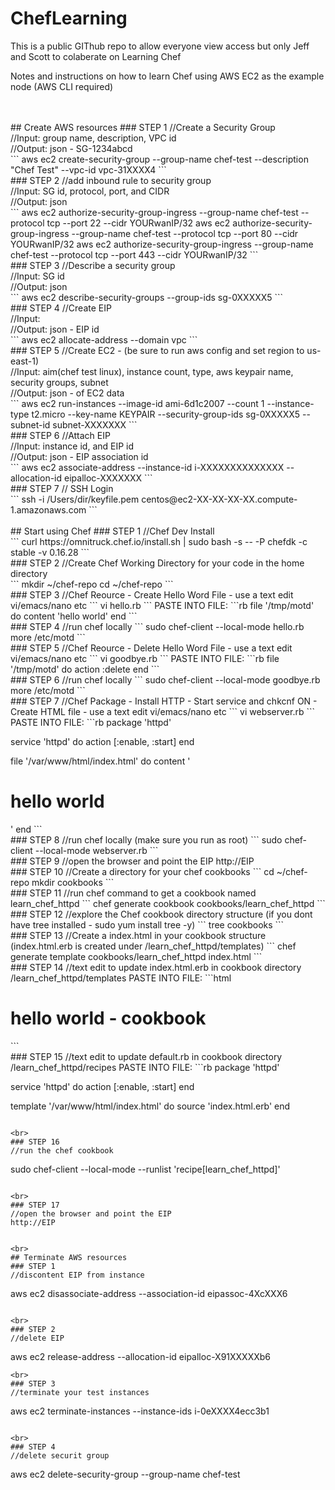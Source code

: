 # ChefLearning
This is a public GIThub repo to allow everyone view access but only Jeff and Scott to colaberate on Learning Chef

Notes and instructions on how to learn Chef using AWS EC2 as the example node 
(AWS CLI required)

<br>
<br>
## Create AWS resources
### STEP 1
//Create a Security Group <br>
//Input: group name, description, VPC id <br>
//Output: json  - SG-1234abcd<br>
```
aws ec2 create-security-group --group-name chef-test --description "Chef Test" --vpc-id vpc-31XXXX4
```            
<br>
### STEP 2
//add inbound rule to security group <br>
//Input: SG id, protocol, port, and CIDR<br>
//Output: json <br>
```
aws ec2 authorize-security-group-ingress --group-name chef-test --protocol tcp --port 22 --cidr YOURwanIP/32
aws ec2 authorize-security-group-ingress --group-name chef-test --protocol tcp --port 80 --cidr YOURwanIP/32
aws ec2 authorize-security-group-ingress --group-name chef-test --protocol tcp --port 443 --cidr YOURwanIP/32
```
<br>
### STEP 3
//Describe a security group <br>
//Input: SG id<br>
//Output: json <br>
```
aws ec2 describe-security-groups --group-ids sg-0XXXXX5
```
<br>
### STEP 4
//Create EIP<br>
//Input: <br>
//Output: json - EIP id<br>
```
aws ec2 allocate-address --domain vpc
```
<br>
### STEP 5
//Create EC2 - (be sure to run aws config and set region to us-east-1)<br>
//Input: aim(chef test linux), instance count, type, aws keypair name, security groups, subnet<br>
//Output: json - of EC2 data<br>
```
aws ec2 run-instances --image-id ami-6d1c2007 --count 1 --instance-type t2.micro --key-name KEYPAIR --security-group-ids sg-0XXXXX5 --subnet-id subnet-XXXXXXX
```
<br>
### STEP 6
//Attach EIP<br>
//Input: instance id, and EIP id<br>
//Output: json - EIP association id<br>
```
aws ec2 associate-address --instance-id i-XXXXXXXXXXXXXX --allocation-id eipalloc-XXXXXXX
```
<br>
### STEP 7
// SSH Login <br>
```
ssh -i /Users/dir/keyfile.pem centos@ec2-XX-XX-XX-XX.compute-1.amazonaws.com
```
<br>
<br>
## Start using Chef
### STEP 1
//Chef Dev Install<br>
```
curl https://omnitruck.chef.io/install.sh | sudo bash -s -- -P chefdk -c stable -v 0.16.28
```
<br>
### STEP 2
//Create Chef Working Directory for your code in the home directory<br>
```
mkdir ~/chef-repo
cd ~/chef-repo
```
<br>
### STEP 3
//Chef Reource - Create Hello Word File - use a text edit vi/emacs/nano etc
```
vi hello.rb
```
PASTE INTO FILE:
```rb
file '/tmp/motd' do
  content 'hello world'
end
```

<br>
### STEP 4
//run chef locally 
```
sudo chef-client --local-mode hello.rb 
more /etc/motd
```

<br>
### STEP 5
//Chef Reource - Delete Hello Word File - use a text edit vi/emacs/nano etc
```
vi goodbye.rb
```
PASTE INTO FILE:
```rb
file '/tmp/motd' do
  action :delete
end
```

<br>
### STEP 6
//run chef locally
```
sudo chef-client --local-mode goodbye.rb 
more /etc/motd
```

<br>
### STEP 7
//Chef Package - Install HTTP - Start service and chkcnf ON - Create HTML file - use a text edit vi/emacs/nano etc
```
vi webserver.rb
```
PASTE INTO FILE:
```rb
package 'httpd'

service 'httpd' do
  action [:enable, :start]
end

file '/var/www/html/index.html' do
  content '<html>
  <body>
    <h1>hello world</h1>
  </body>
</html>'
end
```

<br>
### STEP 8
//run chef locally (make sure you run as root)
```
sudo chef-client --local-mode webserver.rb 
```

<br>
### STEP 9
//open the browser and point the EIP 
http://EIP

<br>
### STEP 10
//Create a directory for your chef cookbooks 
```
cd ~/chef-repo
mkdir cookbooks
```

<br>
### STEP 11
//run chef command to get a cookbook named learn_chef_httpd
```
chef generate cookbook cookbooks/learn_chef_httpd
```

<br>
### STEP 12
//explore the Chef cookbook directory structure (if you dont have tree installed - sudo yum install tree -y)
```
tree cookbooks
```

<br>
### STEP 13
//Create a index.html in your cookbook structure (index.html.erb is created under /learn_chef_httpd/templates)
```
chef generate template cookbooks/learn_chef_httpd index.html
```

<br>
### STEP 14
//text edit to update index.html.erb in cookbook directory /learn_chef_httpd/templates
PASTE INTO FILE:
```html
<html>
  <body>
    <h1>hello world - cookbook</h1>
  </body>
</html>
```


<br>
### STEP 15
//text edit to update default.rb in cookbook directory /learn_chef_httpd/recipes
PASTE INTO FILE:
```rb
package 'httpd'

service 'httpd' do
  action [:enable, :start]
end

template '/var/www/html/index.html' do
  source 'index.html.erb'
end
```

<br>
### STEP 16
//run the chef cookbook
```
sudo chef-client --local-mode --runlist 'recipe[learn_chef_httpd]'
```

<br>
### STEP 17
//open the browser and point the EIP 
http://EIP


<br>
## Terminate AWS resources
### STEP 1
//discontent EIP from instance
```
aws ec2 disassociate-address --association-id eipassoc-4XcXXX6
```

<br>
### STEP 2
//delete EIP
```
aws ec2 release-address --allocation-id eipalloc-X91XXXXXb6
```
<br>
### STEP 3
//terminate your test instances
```
aws ec2 terminate-instances --instance-ids i-0eXXXX4ecc3b1 
```

<br>
### STEP 4
//delete securit group
```
aws ec2 delete-security-group --group-name chef-test
```
